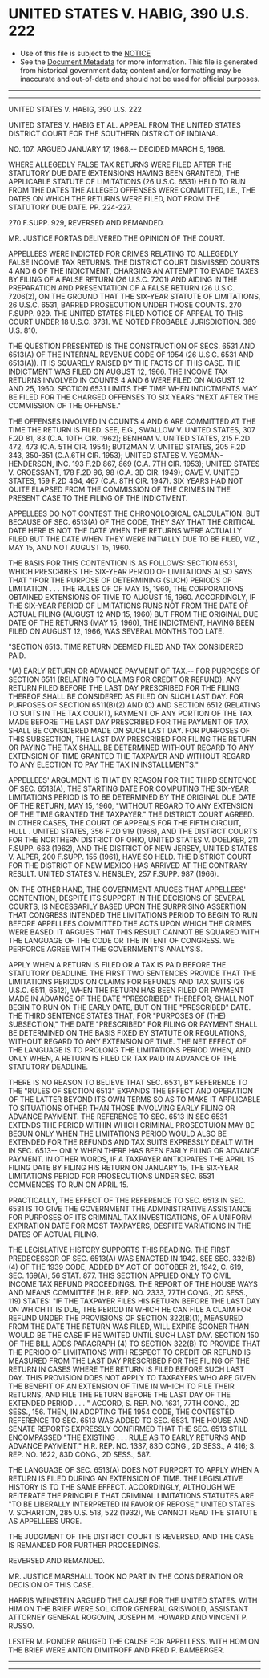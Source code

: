 ---
---

# UNITED STATES V. HABIG, 390 U.S. 222

* Use of this file is subject to the [NOTICE](https://github.com/publicdocs/notice/blob/master/NOTICE)
* See the [Document Metadata](../../../) for more information.
  This file is generated from historical government data; content and/or formatting may be inaccurate and out-of-date and should not be used for official purposes.

----------
----------

UNITED STATES V. HABIG, 390 U.S. 222

UNITED STATES V. HABIG ET AL. APPEAL FROM THE UNITED STATES DISTRICT COURT FOR THE SOUTHERN DISTRICT OF INDIANA.

NO. 107.  ARGUED JANUARY 17, 1968.-- DECIDED MARCH 5, 1968.

WHERE ALLEGEDLY FALSE TAX RETURNS WERE FILED AFTER THE STATUTORY DUE DATE (EXTENSIONS HAVING BEEN GRANTED), THE APPLICABLE STATUTE OF LIMITATIONS (26 U.S.C. 6531) HELD TO RUN FROM THE DATES THE ALLEGED OFFENSES WERE COMMITTED, I.E., THE DATES ON WHICH THE RETURNS WERE FILED, NOT FROM THE STATUTORY DUE DATE.  PP. 224-227.

270 F.SUPP.  929, REVERSED AND REMANDED.

MR. JUSTICE FORTAS DELIVERED THE OPINION OF THE COURT.

APPELLEES WERE INDICTED FOR CRIMES RELATING TO ALLEGEDLY FALSE INCOME TAX RETURNS.  THE DISTRICT COURT DISMISSED COURTS 4 AND 6 OF THE INDICTMENT, CHARGING AN ATTEMPT TO EVADE TAXES BY FILING OF A FALSE RETURN (26 U.S.C. 7201) AND AIDING IN THE PREPARATION AND PRESENTATION OF A FALSE RETURN (26 U.S.C. 7206(2), ON THE GROUND THAT THE SIX-YEAR STATUTE OF LIMITATIONS, 26 U.S.C. 6531, BARRED PROSECUTION UNDER THOSE COUNTS.  270 F.SUPP.  929.  THE UNITED STATES FILED NOTICE OF APPEAL TO THIS COURT UNDER 18 U.S.C. 3731.  WE NOTED PROBABLE JURISDICTION.  389 U.S. 810.

THE QUESTION PRESENTED IS THE CONSTRUCTION OF SECS. 6531 AND 6513(A) OF THE INTERNAL REVENUE CODE OF 1954 (26 U.S.C. 6531 AND 6513(A)).  IT IS SQUARELY RAISED BY THE FACTS OF THIS CASE.  THE INDICTMENT WAS FILED ON AUGUST 12, 1966.  THE INCOME TAX RETURNS INVOLVED IN COUNTS 4 AND 6 WERE FILED ON AUGUST 12 AND 25, 1960.  SECTION 6531 LIMITS THE TIME WHEN INDICTMENTS MAY BE FILED FOR THE CHARGED OFFENSES TO SIX YEARS "NEXT AFTER THE COMMISSION OF THE OFFENSE."

THE OFFENSES INVOLVED IN COUNTS 4 AND 6 ARE COMMITTED AT THE TIME THE RETURN IS FILED.  SEE, E.G., SWALLOW V. UNITED STATES, 307 F.2D 81, 83 (C.A. 10TH CIR. 1962); BENHAM V. UNITED STATES, 215 F.2D 472, 473 (C.A. 5TH CIR. 1954); BUTZMAN V. UNITED STATES, 205 F.2D 343, 350-351 (C.A.6TH CIR. 1953); UNITED STATES V. YEOMAN-HENDERSON, INC. 193 F.2D 867, 869 (C.A. 7TH CIR. 1953); UNITED STATES V. CROESSANT, 178 F.2D 96, 98 (C.A. 3D CIR. 1949); CAVE V. UNITED STATES, 159 F.2D 464, 467 (C.A. 8TH CIR. 1947).  SIX YEARS HAD NOT QUITE ELAPSED FROM THE COMMISSION OF THE CRIMES IN THE PRESENT CASE TO THE FILING OF THE INDICTMENT.

APPELLEES DO NOT CONTEST THE CHRONOLOGICAL CALCULATION.  BUT BECAUSE OF SEC. 6513(A) OF THE CODE, THEY SAY THAT THE CRITICAL DATE HERE IS NOT THE DATE WHEN THE RETURNS WERE ACTUALLY FILED BUT THE DATE WHEN THEY WERE INITIALLY DUE TO BE FILED, VIZ., MAY 15, AND NOT AUGUST 15, 1960.

THE BASIS FOR THIS CONTENTION IS AS FOLLOWS:  SECTION 6531, WHICH PRESCRIBES THE SIX-YEAR PERIOD OF LIMITATIONS ALSO SAYS THAT "(FOR THE PURPOSE OF DETERMINING (SUCH) PERIODS OF LIMITATION . . . THE RULES OF OF MAY 15, 1960, THE CORPORATIONS OBTAINED EXTENSIONS OF TIME TO AUGUST 15, 1960.  ACCORDINGLY, IF THE SIX-YEAR PERIOD OF LIMITATIONS RUNS NOT FROM THE DATE OF ACTUAL FILING (AUGUST 12 AND 15, 1960) BUT FROM THE ORIGINAL DUE DATE OF THE RETURNS (MAY 15, 1960), THE INDICTMENT, HAVING BEEN FILED ON AUGUST 12, 1966, WAS SEVERAL MONTHS TOO LATE.

"SECTION 6513.  TIME RETURN DEEMED FILED AND TAX CONSIDERED PAID.

"(A) EARLY RETURN OR ADVANCE PAYMENT OF TAX.-- FOR PURPOSES OF SECTION 6511 (RELATING TO CLAIMS FOR CREDIT OR REFUND), ANY RETURN FILED BEFORE THE LAST DAY PRESCRIBED FOR THE FILING THEREOF SHALL BE CONSIDERED AS FILED ON SUCH LAST DAY.  FOR PURPOSES OF SECTION 6511(B)(2) AND (C) AND SECTION 6512 (RELATING TO SUITS IN THE TAX COURT), PAYMENT OF ANY PORTION OF THE TAX MADE BEFORE THE LAST DAY PRESCRIBED FOR THE PAYMENT OF TAX SHALL BE CONSIDERED MADE ON SUCH LAST DAY.  FOR PURPOSES OF THIS SUBSECTION, THE LAST DAY PRESCRIBED FOR FILING THE RETURN OR PAYING THE TAX SHALL BE DETERMINED WITHOUT REGARD TO ANY EXTENSION OF TIME GRANTED THE TAXPAYER AND WITHOUT REGARD TO ANY ELECTION TO PAY THE TAX IN INSTALLMENTS."

APPELLEES' ARGUMENT IS THAT BY REASON FOR THE THIRD SENTENCE OF SEC. 6513(A), THE STARTING DATE FOR COMPUTING THE SIX-YEAR LIMITATIONS PERIOD IS TO BE DETERMINED BY THE ORIGINAL DUE DATE OF THE RETURN, MAY 15, 1960, "WITHOUT REGARD TO ANY EXTENSION OF THE TIME GRANTED THE TAXPAYER."  THE DISTRICT COURT AGREED.  IN OTHER CASES, THE COURT OF APPEALS FOR THE FIFTH CIRCUIT, HULL . UNITED STATES, 356 F.2D 919 (1966), AND THE DISTRICT COURTS FOR THE NORTHERN DISTRICT OF OHIO, UNITED STATES V. DOELKER, 211 F.SUPP.  663 (1962), AND THE DISTRICT OF NEW JERSEY, UNITED STATES V. ALPER, 200 F.SUPP.  155 (1961), HAVE SO HELD.  THE DISTRICT COURT FOR THE DISTRICT OF NEW MEXICO HAS ARRIVED AT THE CONTRARY RESULT.  UNITED STATES V. HENSLEY, 257 F.SUPP.  987 (1966).

ON THE OTHER HAND, THE GOVERNMENT ARUGES THAT APPELLEES' CONTENTION, DESPITE ITS SUPPORT IN THE DECISIONS OF SEVERAL COURTS, IS NECESSARILY BASED UPON THE SURPRISING ASSERTION THAT CONGRESS INTENDED THE LIMITATIONS PERIOD TO BEGIN TO RUN BEFORE APPELLEES COMMITTED THE ACTS UPON WHICH THE CRIMES WERE BASED.  IT ARGUES THAT THIS RESULT CANNOT BE SQUARED WITH THE LANGUAGE OF THE CODE OR THE INTENT OF CONGRESS.  WE PERFORCE AGREE WITH THE GOVERNMENT'S ANALYSIS.

APPLY WHEN A RETURN IS FILED OR A TAX IS PAID BEFORE THE STATUTORY DEADLINE.  THE FIRST TWO SENTENCES PROVIDE THAT THE LIMITATIONS PERIODS ON CLAIMS FOR REFUNDS AND TAX SUITS (26 U.S.C. 6511, 6512), WHEN THE RETURN HAS BEEN FILED OR PAYMENT MADE IN ADVANCE OF THE DATE "PRESCRIBED" THEREFOR, SHALL NOT BEGIN TO RUN ON THE EARLY DATE, BUT ON THE "PRESCRIBED" DATE.  THE THIRD SENTENCE STATES THAT, FOR "PURPOSES OF (THE) SUBSECTION," THE DATE "PRESCRIBED" FOR FILING OR PAYMENT SHALL BE DETERMINED ON THE BASIS FIXED BY STATUTE OR REGULATIONS, WITHOUT REGARD TO ANY EXTENSION OF TIME.  THE NET EFFECT OF THE LANGUAGE IS TO PROLONG THE LIMITATIONS PERIOD WHEN, AND ONLY WHEN, A RETURN IS FILED OR TAX PAID IN ADVANCE OF THE STATUTORY DEADLINE.

THERE IS NO REASON TO BELIEVE THAT SEC. 6531, BY REFERENCE TO THE "RULES OF SECTION 6513" EXPANDS THE EFFECT AND OPERATION OF THE LATTER BEYOND ITS OWN TERMS SO AS TO MAKE IT APPLICABLE TO SITUATIONS OTHER THAN THOSE INVOLVING EARLY FILING OR ADVANCE PAYMENT.  THE REFERENCE TO SEC. 6513 IN SEC 6531 EXTENDS THE PERIOD WITHIN WHICH CRIMINAL PROSECTUION MAY BE BEGUN ONLY WHEN THE LIMITATIONS PERIOD WOULD ALSO BE EXTENDED FOR THE REFUNDS AND TAX SUITS EXPRESSLY DEALT WITH IN SEC. 6513-- ONLY WHEN THERE HAS BEEN EARLY FILING OR ADVANCE PAYMENT.  IN OTHER WORDS, IF A TAXPAYER ANTICIPATES THE APRIL 15 FILING DATE BY FILING HIS RETURN ON JANUARY 15, THE SIX-YEAR LIMITATIONS PERIOD FOR PROSECUTIONS UNDER SEC. 6531 COMMENCES TO RUN ON APRIL 15.

PRACTICALLY, THE EFFECT OF THE REFERENCE TO SEC. 6513 IN SEC. 6531 IS TO GIVE THE GOVERNMENT THE ADMINISTRATIVE ASSISTANCE FOR PURPOSES OF ITS CRIMINAL TAX INVESTIGATIONS, OF A UNIFORM EXPIRATION DATE FOR MOST TAXPAYERS, DESPITE VARIATIONS IN THE DATES OF ACTUAL FILING.

THE LEGISLATIVE HISTORY SUPPORTS THIS READING.  THE FIRST PREDECESSOR OF SEC. 6513(A) WAS ENACTED IN 1942.  SEE SEC. 332(B)(4) OF THE 1939 CODE, ADDED BY ACT OF OCTOBER 21, 1942, C. 619, SEC. 169(A), 56 STAT. 877.  THIS SECTION APPLIED ONLY TO CIVIL INCOME TAX REFUND PROCEEDINGS.  THE REPORT OF THE HOUSE WAYS AND MEANS COMMITTEE (H.R. REP. NO. 2333, 77TH CONG., 2D SESS., 119) STATES: "IF THE TAXPAYER FILES HIS RETURN BEFORE THE LAST DAY ON WHICH IT IS DUE, THE PERIOD IN WHICH HE CAN FILE A CLAIM FOR REFUND UNDER THE PROVISIONS OF SECTION 322(B)(1), MEASURED FROM THE DATE THE RETURN WAS FILED, WILL EXPIRE SOONER THAN WOULD BE THE CASE IF HE WAITED UNTIL SUCH LAST DAY.  SECTION 150 OF THE BILL ADDS PARAGRAPH (4) TO SECTION 322(B) TO PROVIDE THAT THE PERIOD OF LIMITATIONS WITH RESPECT TO CREDIT OR REFUND IS MEASURED FROM THE LAST DAY PRESCRIBED FOR THE FILING OF THE RETURN IN CASES WHERE THE RETURN IS FILED BEFORE SUCH LAST DAY.  THIS PROVISION DOES NOT APPLY TO TAXPAYERS WHO ARE GIVEN THE BENEFIT OF AN EXTENSION OF TIME IN WHICH TO FILE THEIR RETURNS, AND FILE THE RETURN BEFORE THE LAST DAY OF THE EXTENDED PERIOD . . . " ACCORD, S. REP. NO. 1631, 77TH CONG., 2D SESS., 156.  THEN, IN ADOPTING THE 1954 CODE, THE CONTESTED REFERENCE TO SEC. 6513 WAS ADDED TO SEC. 6531.  THE HOUSE AND SENATE REPORTS EXPRESSLY CONFIRMED THAT THE SEC. 6513 STILL ENCOMPASSED "THE EXISTING . . . RULE AS TO EARLY RETURNS AND ADVANCE PAYMENT."  H.R. REP. NO. 1337, 83D CONG., 2D SESS., A 416; S. REP. NO. 1622, 83D CONG., 2D SESS., 587.

THE LANGUAGE OF SEC. 6513(A) DOES NOT PURPORT TO APPLY WHEN A RETURN IS FILED DURING AN EXTENSION OF TIME.  THE LEGISLATIVE HISTORY IS TO THE SAME EFFECT.  ACCORDINGLY, ALTHOUGH WE REITERATE THE PRINCIPLE THAT CRIMINAL LIMITATIONS STATUTES ARE "TO BE LIBERALLY INTERPRETED IN FAVOR OF REPOSE," UNITED STATES V. SCHARTON, 285 U.S. 518, 522 (1932), WE CANNOT READ THE STATUTE AS APPELLEES URGE.

THE JUDGMENT OF THE DISTRICT COURT IS REVERSED, AND THE CASE IS REMANDED FOR FURTHER PROCEEDINGS.

REVERSED AND REMANDED.

MR. JUSTICE MARSHALL TOOK NO PART IN THE CONSIDERATION OR DECISION OF THIS CASE.

HARRIS WEINSTEIN ARGUED THE CAUSE FOR THE UNITED STATES.  WITH HIM ON THE BRIEF WERE SOLICITOR GENERAL GRISWOLD, ASSISTANT ATTORNEY GENERAL ROGOVIN, JOSEPH M. HOWARD AND VINCENT P. RUSSO.

LESTER M. PONDER ARUGED THE CAUSE FOR APPELLESS.  WITH HOM ON THE BRIEF WERE ANTON DIMITROFF AND FRED P. BAMBERGER.


----------
----------

